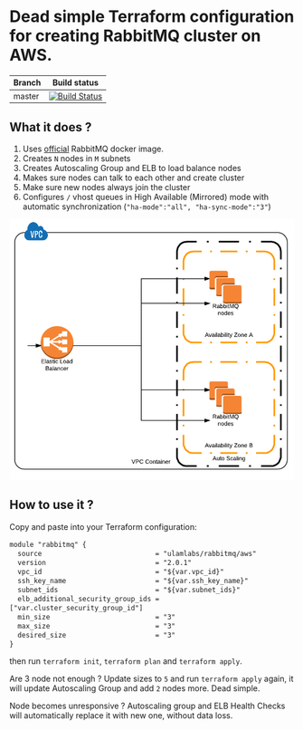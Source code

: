 # Dead simple Terraform configuration for creating RabbitMQ cluster on AWS.

| Branch | Build status                                                                                                                                                      |
| ------ | ----------------------------------------------------------------------------------------------------------------------------------------------------------------- |
| master | [![Build Status](https://travis-ci.org/ulamlabs/terraform-aws-rabbitmq.svg?branch=master)](https://travis-ci.org/ulamlabs/terraform-aws-rabbitmq) |


## What it does ?

1. Uses [official](https://hub.docker.com/_/rabbitmq/) RabbitMQ docker image.
1. Creates `N` nodes in `M` subnets
1. Creates Autoscaling Group and ELB to load balance nodes
1. Makes sure nodes can talk to each other and create cluster
1. Make sure new nodes always join the cluster
1. Configures `/` vhost queues in High Available (Mirrored) mode with automatic synchronization (`"ha-mode":"all", "ha-sync-mode":"3"`)


<p align="center">
<img src=".github/chart2.png" width="600">
</p>


## How to use it ?
Copy and paste into your Terraform configuration:
```
module "rabbitmq" {
  source                            = "ulamlabs/rabbitmq/aws"
  version                           = "2.0.1"
  vpc_id                            = "${var.vpc_id}"
  ssh_key_name                      = "${var.ssh_key_name}"
  subnet_ids                        = "${var.subnet_ids}"
  elb_additional_security_group_ids = ["var.cluster_security_group_id"]
  min_size                          = "3"
  max_size                          = "3"
  desired_size                      = "3"
}
```

then run `terraform init`, `terraform plan` and `terraform apply`.

Are 3 node not enough ? Update sizes to `5` and run `terraform apply` again,
it will update Autoscaling Group and add `2` nodes more. Dead simple.

Node becomes unresponsive ? Autoscaling group and ELB Health Checks will automatically replace it with new one, without data loss.
